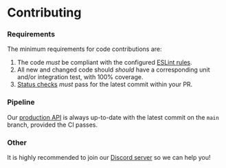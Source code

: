# Contributing

### Requirements

The minimum requirements for code contributions are:

1. The code _must_ be compliant with the configured [ESLint rules](../.eslintrc.json).
2. All new and changed code should _should_ have a corresponding unit and/or integration test, with 100% coverage.
3. [Status checks](https://docs.github.com/en/pull-requests/collaborating-with-pull-requests/collaborating-on-repositories-with-code-quality-features/about-status-checks) _must_ pass for the latest commit within your PR.

### Pipeline

Our [production API](https://registry.uoa-discords.com) is always up-to-date with the latest commit on the `main` branch, provided the CI passes.

### Other

It is highly recommended to join our [Discord server](https://discord.gg/XmdRWSCy2U) so we can help you!
